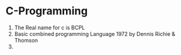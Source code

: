 # C-Programming
1. The Real name for c is BCPL 
2. Basic combined programming Language 1972 by Dennis Richie & Thomson 
3. 
